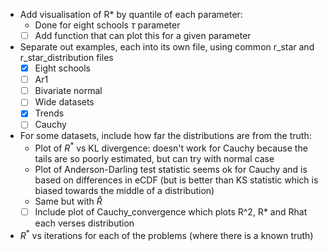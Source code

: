 * Add visualisation of R* by quantile of each parameter:
  * Done for eight schools $\tau$ parameter
  * [ ] Add function that can plot this for a given parameter
* Separate out examples, each into its own file, using common r_star and r_star_distribution files
  * [x] Eight schools
  * [ ] Ar1
  * [ ] Bivariate normal
  * [ ] Wide datasets
  * [x] Trends
  * [ ] Cauchy
* For some datasets, include how far the distributions are from the truth:
  * Plot of $R^*$ vs KL divergence: doesn't work for Cauchy because the tails are so poorly estimated, but can try with normal case
  * Plot of Anderson-Darling test statistic seems ok for Cauchy and is based on differences in eCDF (but is better than KS statistic which is biased towards the middle of a distribution)
  * Same but with $\hat{R}$
  * [ ] Include plot of Cauchy_convergence which plots R^2, R* and Rhat each verses distribution
* $R^*$ vs iterations for each of the problems (where there is a known truth)
